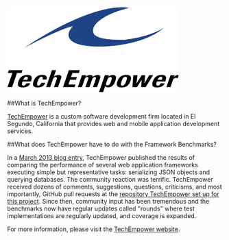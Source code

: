 ![TechEmpower Logo](../img/te-logo-blue-400.png)

##What is TechEmpower?

[TechEmpower](https://www.techempower.com/) is a custom software development firm located in El Segundo, California that provides web and mobile application development services.

##What does TechEmpower have to do with the Framework Benchmarks?

In a [March 2013 blog entry](https://www.techempower.com/blog/2013/03/28/frameworks-round-1/), TechEmpower published the results of comparing the performance of several web application frameworks executing simple but representative tasks: serializing JSON objects and querying databases. The community reaction was terrific. TechEmpower received dozens of comments, suggestions, questions, criticisms, and most importantly, GitHub pull requests at the [repository TechEmpower set up for this project](https://github.com/TechEmpower/FrameworkBenchmarks/). Since then, community input has been tremendous and the benchmarks now have regular updates called "rounds" where test implementations are regularly updated, and coverage is expanded.

For more information, please visit the [TechEmpower website](https://www.techempower.com/).
